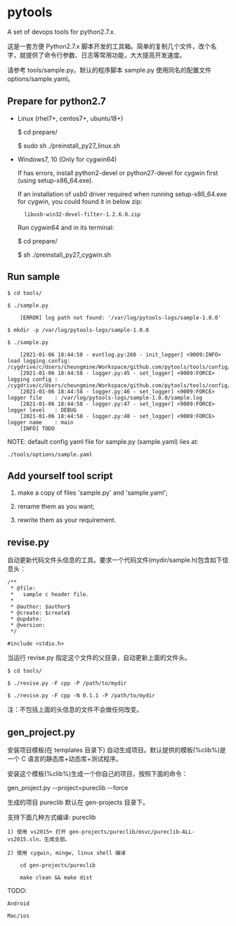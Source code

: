 # pytools

A set of devops tools for python2.7.x.

这是一套方便 Python2.7.x 脚本开发的工具箱。简单的复制几个文件，改个名字，就提供了命令行参数、日志等常用功能，大大提高开发速度。

请参考 tools/sample.py。默认的程序脚本 sample.py 使用同名的配置文件 options/sample.yaml。


## Prepare for python2.7

- Linux (rhel7+, centos7+, ubuntu18+)

	$ cd prepare/

	$ sudo sh ./preinstall_py27_linux.sh

- Windows7, 10 (Only for cygwin64)

	If has errors, install python2-devel or python27-devel for cygwin first (using setup-x86_64.exe).

	If an installation of usb0 driver required when running setup-x86_64.exe for cygwin, you could found it in below zip:

		libusb-win32-devel-filter-1.2.6.0.zip

	Run cygwin64 and in its terminal:

	$ cd prepare/

	$ sh ./preinstall_py27_cygwin.sh


## Run sample

	$ cd tools/

	$ ./sample.py

		[ERROR] log path not found: '/var/log/pytools-logs/sample-1.0.0'

	$ mkdir -p /var/log/pytools-logs/sample-1.0.0

	$ ./sample.py

		[2021-01-06 18:44:58 - evntlog.py:260 - init_logger] <9009:INFO> load logging.config: /cygdrive/c/Users/cheungmine/Workspace/github.com/pytools/tools/config/logger.config
		[2021-01-06 18:44:58 - logger.py:45 - set_logger] <9009:FORCE> logging config : /cygdrive/c/Users/cheungmine/Workspace/github.com/pytools/tools/config/logger.config
		[2021-01-06 18:44:58 - logger.py:46 - set_logger] <9009:FORCE> logger file    : /var/log/pytools-logs/sample-1.0.0/sample.log
		[2021-01-06 18:44:58 - logger.py:47 - set_logger] <9009:FORCE> logger level   : DEBUG
		[2021-01-06 18:44:58 - logger.py:48 - set_logger] <9009:FORCE> logger name    : main
		[INFO] TODO


NOTE: default config yaml file for sample.py (sample.yaml) lies at:

	./tools/options/sample.yaml


## Add yourself tool script

1) make a copy of files 'sample.py' and 'sample.yaml';

2) rename them as you want;

3) rewrite them as your requirement.

## revise.py

自动更新代码文件头信息的工具。要求一个代码文件(mydir/sample.h)包含如下信息头：


```
/**
 * @file:
 *   sample c header file.
 * 
 * @author: $author$
 * @create: $create$
 * @update:
 * @version:
 */

#include <stdio.h>

```

当运行 revise.py 指定这个文件的父目录，自动更新上面的文件头。

	$ cd tools/

	$ ./revise.py -F cpp -P /path/to/mydir

	$ ./revise.py -F cpp -N 0.1.1 -P /path/to/mydir

注：不包括上面的头信息的文件不会做任何改变。

## gen_project.py

安装项目模板(在 templates 目录下) 自动生成项目。默认提供的模板(%clib%)是一个 C 语言的静态库+动态库+测试程序。

安装这个模板(%clib%)生成一个你自己的项目，按照下面的命令：

  gen_project.py --project=pureclib --force

生成的项目 pureclib 默认在 gen-projects 目录下。

支持下面几种方式编译: pureclib

	1) 使用 vs2015+ 打开 gen-projects/pureclib/msvc/pureclib-ALL-vs2015.sln，生成全部。

	2) 使用 cygwin, mingw, linux shell 编译
	
		cd gen-projects/pureclib

		make clean && make dist

TODO:

    Android

	Mac/ios
